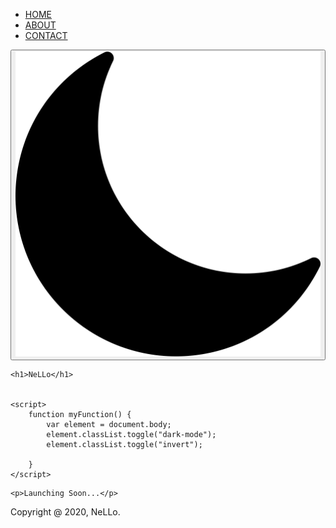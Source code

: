 <!DOCTYPE html>
<html lang="en">
<head>
    <link href="https://fonts.googleapis.com/css2?family=Montserrat&display=swap" rel="stylesheet">
    <meta charset="UTF-8">
    <title>NeLLo Records</title>
    <link rel="stylesheet" href="css.css">
</head>
<body>


<div class="nav">
    <ul>
        <li><a href="index.php">HOME</a></li>
        <li><a href="#ABOUT">ABOUT</a></li>
        <li><a href="#CONTACT">CONTACT</a></li>
    </ul>
</div>
<div class="dark-mode-btn">
    <button class="btn" onclick="myFunction()"><img src="moon.png"/></button>
</div>
<div class="header" id="header">

    <h1>NeLLo</h1>


    <script>
        function myFunction() {
            var element = document.body;
            element.classList.toggle("dark-mode");
            element.classList.toggle("invert");

        }
    </script>
</div>

<div class="middle" id="middle">

    <p>Launching Soon...</p>

</div>



<div id="footer" class="footer">
    <footer>
    <p1>Copyright @ 2020, NeLLo.</p1>
    </footer>
</div>

</body>
</html>